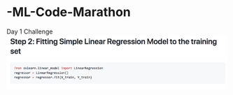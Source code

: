# -ML-Code-Marathon
Day 1 Challenge ![alt text](https://github.com/bungeebonbon/-ML-Code-Marathon/blob/71806e236355aad2f23ba1fe2cad60751ddcf331/%E8%9E%A2%E5%B9%95%E5%BF%AB%E7%85%A7%202018-09-06%20%E4%B8%8B%E5%8D%886.16.36.png)
